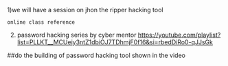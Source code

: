 1)we will have a session on jhon the ripper hacking tool

 
    online class reference 
2) password hacking series by cyber mentor 
https://youtube.com/playlist?list=PLLKT__MCUeiy3ntZ1dbiOJ7TDhmjF0f16&si=rbedDiRo0-qJJsGk

##do the building of password hacking tool shown in the video